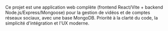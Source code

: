<!-- Use this file to provide workspace-specific custom instructions to Copilot. For more details, visit https://code.visualstudio.com/docs/copilot/copilot-customization#_use-a-githubcopilotinstructionsmd-file -->

Ce projet est une application web complète (frontend React/Vite + backend Node.js/Express/Mongoose) pour la gestion de vidéos et de comptes réseaux sociaux, avec une base MongoDB. Priorité à la clarté du code, la simplicité d'intégration et l'UX moderne.
